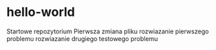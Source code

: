 # hello-world
Startowe repozytorium
Pierwsza zmiana pliku
rozwiazanie pierwszego problemu
rozwiazanie drugiego testowego problemu
